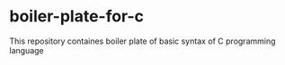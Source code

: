 # boiler-plate-for-c
This repository containes boiler plate of basic syntax of C programming language 
